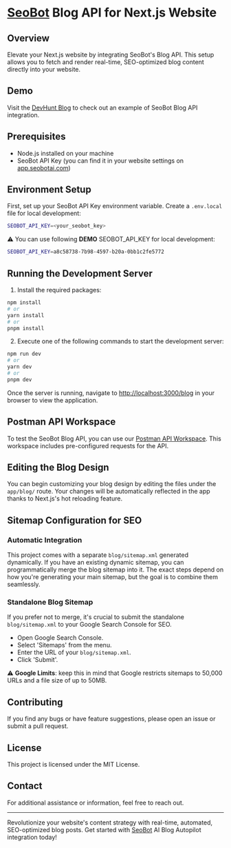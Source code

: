 # [SeoBot](https://seobotai.com/?utm_source=github) Blog API for Next.js Website

## Overview

Elevate your Next.js website by integrating SeoBot's Blog API. This setup allows you to fetch and render real-time, SEO-optimized blog content directly into your website.

## Demo

Visit the [DevHunt Blog](https://devhunt.org/blog?utm_source=github) to check out an example of SeoBot Blog API integration.

## Prerequisites

- Node.js installed on your machine
- SeoBot API Key (you can find it in your website settings on [app.seobotai.com](https://app.seobotai.com/?utm_source=github))

## Environment Setup

First, set up your SeoBot API Key environment variable. Create a `.env.local` file for local development:

```bash
SEOBOT_API_KEY=<your_seobot_key>
```

⚠️ You can use following **DEMO** SEOBOT_API_KEY for local development:

```bash
SEOBOT_API_KEY=a8c58738-7b98-4597-b20a-0bb1c2fe5772
```

## Running the Development Server

1. Install the required packages:

```bash
npm install
# or
yarn install
# or
pnpm install
```

2. Execute one of the following commands to start the development server:

```bash
npm run dev
# or
yarn dev
# or
pnpm dev
```

Once the server is running, navigate to [http://localhost:3000/blog](http://localhost:3000/blog) in your browser to view the application.

## Postman API Workspace

To test the SeoBot Blog API, you can use our [Postman API Workspace](https://www.postman.com/seobotai/workspace/seobotai-com/overview). This workspace includes pre-configured requests for the API.

## Editing the Blog Design

You can begin customizing your blog design by editing the files under the `app/blog/` route. Your changes will be automatically reflected in the app thanks to Next.js's hot reloading feature.

## Sitemap Configuration for SEO

### Automatic Integration

This project comes with a separate `blog/sitemap.xml` generated dynamically. If you have an existing dynamic sitemap, you can programmatically merge the blog sitemap into it. The exact steps depend on how you're generating your main sitemap, but the goal is to combine them seamlessly.

### Standalone Blog Sitemap

If you prefer not to merge, it's crucial to submit the standalone `blog/sitemap.xml` to your Google Search Console for SEO.

- Open Google Search Console.
- Select 'Sitemaps' from the menu.
- Enter the URL of your `blog/sitemap.xml`.
- Click 'Submit'.

⚠️ **Google Limits**: keep this in mind that Google restricts sitemaps to 50,000 URLs and a file size of up to 50MB.

## Contributing

If you find any bugs or have feature suggestions, please open an issue or submit a pull request.

## License

This project is licensed under the MIT License.

## Contact

For additional assistance or information, feel free to reach out.

---

Revolutionize your website's content strategy with real-time, automated, SEO-optimized blog posts. Get started with [SeoBot](https://seobotai.com/?utm_source=github) AI Blog Autopilot integration today!